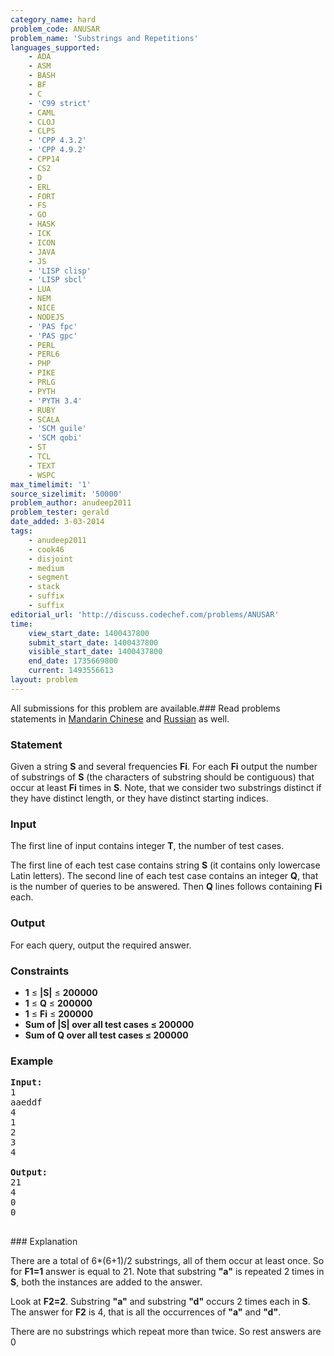 ```yaml
---
category_name: hard
problem_code: ANUSAR
problem_name: 'Substrings and Repetitions'
languages_supported:
    - ADA
    - ASM
    - BASH
    - BF
    - C
    - 'C99 strict'
    - CAML
    - CLOJ
    - CLPS
    - 'CPP 4.3.2'
    - 'CPP 4.9.2'
    - CPP14
    - CS2
    - D
    - ERL
    - FORT
    - FS
    - GO
    - HASK
    - ICK
    - ICON
    - JAVA
    - JS
    - 'LISP clisp'
    - 'LISP sbcl'
    - LUA
    - NEM
    - NICE
    - NODEJS
    - 'PAS fpc'
    - 'PAS gpc'
    - PERL
    - PERL6
    - PHP
    - PIKE
    - PRLG
    - PYTH
    - 'PYTH 3.4'
    - RUBY
    - SCALA
    - 'SCM guile'
    - 'SCM qobi'
    - ST
    - TCL
    - TEXT
    - WSPC
max_timelimit: '1'
source_sizelimit: '50000'
problem_author: anudeep2011
problem_tester: gerald
date_added: 3-03-2014
tags:
    - anudeep2011
    - cook46
    - disjoint
    - medium
    - segment
    - stack
    - suffix
    - suffix
editorial_url: 'http://discuss.codechef.com/problems/ANUSAR'
time:
    view_start_date: 1400437800
    submit_start_date: 1400437800
    visible_start_date: 1400437800
    end_date: 1735669800
    current: 1493556613
layout: problem
---
```

All submissions for this problem are available.###  Read problems statements in [Mandarin Chinese](http://www.codechef.com/download/translated/COOK46/mandarin/ANUSAR.pdf) and [Russian](http://www.codechef.com/download/translated/COOK46/russian/ANUSAR.pdf) as well.

### Statement

Given a string **S** and several frequencies **Fi**. For each **Fi** output the number of substrings of **S** (the characters of substring should be contiguous) that occur at least **Fi** times in **S**. Note, that we consider two substrings distinct if they have distinct length, or they have distinct starting indices.

### Input

The first line of input contains integer **T**, the number of test cases.

The first line of each test case contains string **S** (it contains only lowercase Latin letters). The second line of each test case contains an integer **Q**, that is the number of queries to be answered. Then **Q** lines follows containing **Fi** each.

### Output

For each query, output the required answer.

### Constraints

- **1** ≤ **|S|** ≤ **200000**
- **1** ≤ **Q** ≤ **200000**
- **1** ≤ **Fi** ≤ **200000**
- **Sum of |S| over all test cases ≤ 200000**
- **Sum of Q over all test cases ≤ 200000**

### Example

<pre><b>Input:</b>
1
aaeddf
4
1
2
3
4

<b>Output:</b>
21
4
0
0

</pre>### Explanation
There are a total of 6\*(6+1)/2 substrings, all of them occur at least once. So for **F1=1** answer is equal to 21. Note that substring **"a"** is repeated 2 times in **S**, both the instances are added to the answer.

Look at **F2=2**. Substring **"a"** and substring **"d"** occurs 2 times each in **S**. The answer for **F2** is 4, that is all the occurrences of **"a"** and **"d"**.

There are no substrings which repeat more than twice. So rest answers are 0
